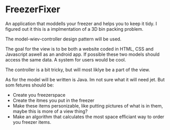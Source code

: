 # FreezerFixer
An application that moddells your freezer and helps you to keep it tidy. I figured out it this is a implmentation of a 3D bin packing problem. 

The model-wiev-controller design pattern will be used. 

The goal for the view is to be both a website coded in HTML, CSS and Javascript aswell as an android app. If possible these two models should access the same data. A system for users would be cool. 

The controller is a bit tricky, but will most liklye be a part of the view. 

As for the model will be written is Java. Im not sure what it will need jet. But som fetures should be:

  - Create you freezerspace
  - Create the itmes you put in the freezer
  - Make these items personizable, like putting pictures of what is in them, maybe this is more of a view thing? 
  - Make an algorithm that calculates the most space efficiant way to order you freezer items. 
